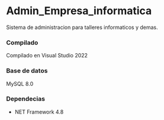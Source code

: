 # Admin_Empresa_informatica
Sistema de administracion para talleres informaticos y demas.

### Compilado
Compilado en Visual Studio 2022

### Base de datos
MySQL 8.0

### Dependecias
- NET Framework 4.8

